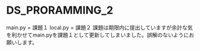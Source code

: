 # DS_PRORAMMING_2
main.py = 課題１
local.py = 課題２
課題は期限内に提出していますが余計な気を利かせてmain.pyを課題１として更新してしまいました。誤解のないようにお願いします。
